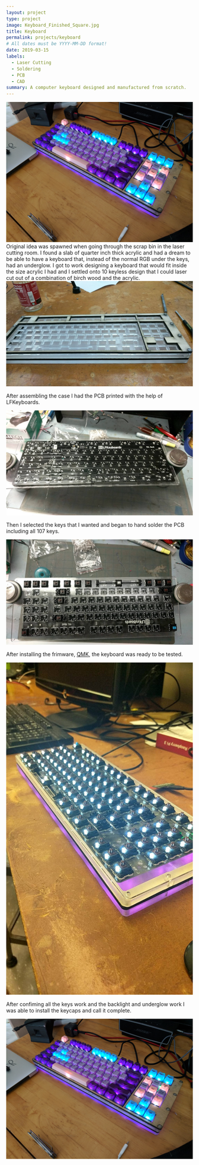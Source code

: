 ```yaml
---
layout: project
type: project
image: Keyboard_Finished_Square.jpg
title: Keyboard
permalink: projects/keyboard
# All dates must be YYYY-MM-DD format!
date: 2019-03-15
labels:
  - Laser Cutting
  - Soldering
  - PCB
  - CAD
summary: A computer keyboard designed and manufactured from scratch.
---
```


<img class="ui medium right floated rounded image" src="../images/Keyboard_Finished.jpg">
Original idea was spawned when going through the scrap bin in the laser cutting room. I found a slab of quarter inch thick acrylic and had a dream to be able to have a keyboard that, instead of the normal RGB under the keys, had an underglow. I got to work designing a keyboard that would fit inside the size acrylic I had and I settled onto 10 keyless design that I could laser cut out of a combination of birch wood and the acrylic.

<img class="ui medium center floated rounded image" src="../images/Keyboard_CaseAsembled.jpg">

After assembling the case I had the PCB printed with the help of LFKeyboards.

<img class="ui medium center floated rounded image" src="../images/Keyboard_PCBUnassembled.jpg">

Then I selected the keys that I wanted and began to hand solder the PCB including all 107 keys.

<img class="ui medium center floated rounded image" src="../images/Keyboard_PCBDuringAssembly.jpg">

After installing the frimware, [QMK](https://qmk.fm/), the keyboard was ready to be tested. 

<img class="ui medium center floated rounded image" src="../images/Keyboard_AfterAssemblyNoKeycaps.jpg">

After confiming all the keys work and the backlight and underglow work I was able to install the keycaps and call it complete. 

<img class="ui large center floated rounded image" src="../images/Keyboard_Finished.jpg">
